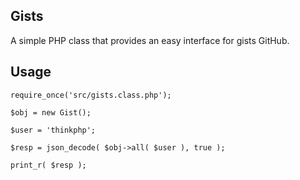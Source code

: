 Gists
-----

A simple PHP class that provides an easy interface for gists GitHub.

Usage
-----

    require_once('src/gists.class.php');

    $obj = new Gist();

    $user = 'thinkphp'; 

    $resp = json_decode( $obj->all( $user ), true );

    print_r( $resp );
